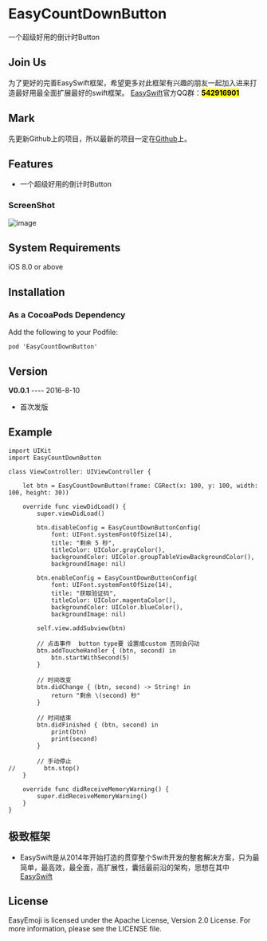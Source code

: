 # EasyCountDownButton
一个超级好用的倒计时Button

## Join Us 
为了更好的完善EasySwift框架，希望更多对此框架有兴趣的朋友一起加入进来打造最好用最全面扩展最好的swift框架。
[EasySwift](https://github.com/stubbornnessness/EasySwift)官方QQ群：<mark>**542916901**</mark>

## Mark
先更新Github上的项目，所以最新的项目一定在[Github](https://github.com/stubbornnessness)上。

## Features
* 一个超级好用的倒计时Button

### ScreenShot
![image](http://120.27.93.73/files/myPublicProject/EasyCountDownButton1.gif)

## System Requirements
iOS 8.0 or above

## Installation
### As a CocoaPods Dependency
Add the following to your Podfile:

	pod 'EasyCountDownButton'
	
## Version
**V0.0.1** ---- 2016-8-10

* 首次发版
	
## Example
	import UIKit
	import EasyCountDownButton
	
	class ViewController: UIViewController {
	
	    let btn = EasyCountDownButton(frame: CGRect(x: 100, y: 100, width: 100, height: 30))
	
	    override func viewDidLoad() {
	        super.viewDidLoad()
	
	        btn.disableConfig = EasyCountDownButtonConfig(
	            font: UIFont.systemFontOfSize(14),
	            title: "剩余 5 秒",
	            titleColor: UIColor.grayColor(),
	            backgroundColor: UIColor.groupTableViewBackgroundColor(),
	            backgroundImage: nil)
	
	        btn.enableConfig = EasyCountDownButtonConfig(
	            font: UIFont.systemFontOfSize(14),
	            title: "获取验证码",
	            titleColor: UIColor.magentaColor(),
	            backgroundColor: UIColor.blueColor(),
	            backgroundImage: nil)
	
	        self.view.addSubview(btn)
	
	        // 点击事件  button type要 设置成custom 否则会闪动
	        btn.addToucheHandler { (btn, second) in
	            btn.startWithSecond(5)
	        }
	
	        // 时间改变
	        btn.didChange { (btn, second) -> String! in
	            return "剩余 \(second) 秒"
	        }
	
	        // 时间结束
	        btn.didFinished { (btn, second) in
	            print(btn)
	            print(second)
	        }
	
	        // 手动停止
	//        btn.stop()
	    }
	
	    override func didReceiveMemoryWarning() {
	        super.didReceiveMemoryWarning()
	    }
	}


    
## 极致框架
* EasySwift是从2014年开始打造的贯穿整个Swift开发的整套解决方案，只为最简单，最高效，最全面，高扩展性，囊括最前沿的架构，思想在其中[EasySwift](https://github.com/stubbornnessness/EasySwift)

## License
EasyEmoji is licensed under the Apache License, Version 2.0 License. For more information, please see the LICENSE file.